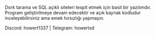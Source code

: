 Dork tarama ve SQL açıklı siteleri tespit etmek için basit bir yazılımdır.
Program geliştirilmeye devam edecektir ve açık kaynak kodludur inceleyebilirsiniz ama emek hırsızlığı yapmayın.

Discord: howert1337 |
Telegram: howertxd
